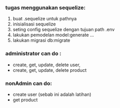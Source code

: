 ### tugas menggunakan sequelize:

1. buat .sequelize untuk pathnya
2. inisialisasi sequelize
3. seting config sequelize dengan tujuan path .env
4. lakukan pemodelan model:generate ...
5. lakukan migrasi db:migrate

### administrator can do :

- create, get, update, delete user,
- create, get, update, delete product

### nonAdmin can do:

- create user (sebab ini adalah latihan)
- get product
